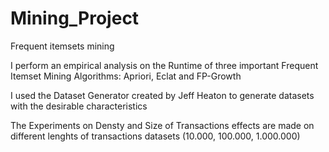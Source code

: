 # Mining_Project
Frequent itemsets mining 

I perform an empirical analysis on the Runtime of three important Frequent Itemset Mining Algorithms: Apriori, Eclat and FP-Growth

I used the Dataset Generator created by Jeff Heaton to generate datasets with the desirable characteristics

The Experiments on Densty and Size of Transactions effects are made on different lenghts of transactions datasets (10.000, 100.000, 1.000.000)
